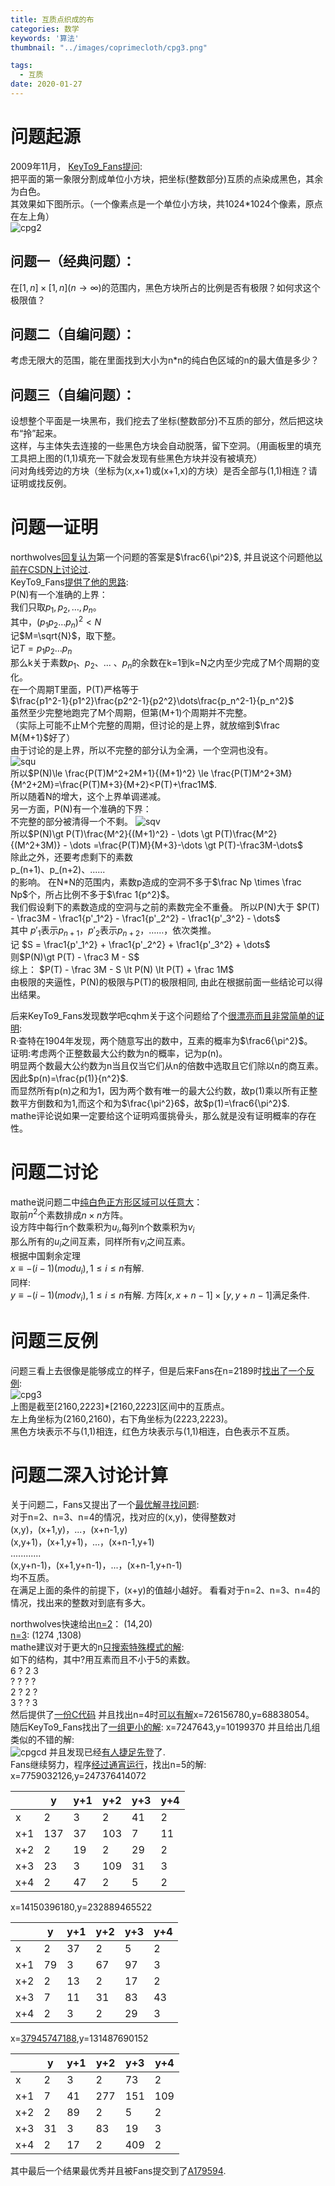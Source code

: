 ```yaml
---
title: 互质点织成的布
categories: 数学
keywords: '算法'
thumbnail: "../images/coprimecloth/cpg3.png"

tags:
  - 互质
date: 2020-01-27
---
```


# 问题起源
2009年11月， [KeyTo9\_Fans提问](https://bbs.emath.ac.cn/thread-1946-1-1.html):  
把平面的第一象限分割成单位小方块，把坐标(整数部分)互质的点染成黑色，其余为白色。  
其效果如下图所示。（一个像素点是一个单位小方块，共1024\*1024个像素，原点在左上角）  
![cpg2](../images/coprimecloth/cpg2.png)  
<!--more-->
## 问题一（经典问题）：  
在$[1,n]\times [1,n](n\to\infty)$的范围内，黑色方块所占的比例是否有极限？如何求这个极限值？  
## 问题二（自编问题）：  
考虑无限大的范围，能在里面找到大小为n\*n的纯白色区域的n的最大值是多少？  
## 问题三（自编问题）：  
设想整个平面是一块黑布，我们挖去了坐标(整数部分)不互质的部分，然后把这块布“拎”起来。  
这样，与主体失去连接的一些黑色方块会自动脱落，留下空洞。（用画板里的填充工具把上图的(1,1)填充一下就会发现有些黑色方块并没有被填充）  
问对角线旁边的方块（坐标为(x,x+1)或(x+1,x)的方块）是否全部与(1,1)相连？请证明或找反例。  

# 问题一证明
northwolves[回复认为](https://bbs.emath.ac.cn/forum.php?mod=redirect&goto=findpost&ptid=1946&pid=23531&fromuid=20)第一个问题的答案是$\frac6{\pi^2}$, 并且说这个问题他[以前在CSDN上讨论过](https://bbs.csdn.net/topics/80204336).  
KeyTo9\_Fans[提供了他的思路](https://bbs.emath.ac.cn/forum.php?mod=redirect&goto=findpost&ptid=1946&pid=23606&fromuid=20):  
P(N)有一个准确的上界：  
我们只取$p_1,p_2,\dots,p_n$。  
其中，$(p_1p_2\dots p_n)^2\lt N$  
记$M=\sqrt{N}$，取下整。  
记$T=p_1p_2\dots p_n$  
那么k关于素数$p_1$、$p_2$、... 、$p_n$的余数在k=1到k=N之内至少完成了M个周期的变化。  
在一个周期T里面，P(T)严格等于  
$\frac{p1^2-1}{p1^2}\frac{p2^2-1}{p2^2}\dots\frac{p_n^2-1}{p_n^2}$  
虽然至少完整地跑完了M个周期，但第(M+1)个周期并不完整。  
（实际上可能不止M个完整的周期，但讨论的是上界，就放缩到$\frac M{M+1}$好了）  
由于讨论的是上界，所以不完整的部分认为全满，一个空洞也没有。  
![squ](../images/coprimecloth/cosqu.PNG)  
所以$P(N)\le \frac{P(T)M^2+2M+1}{(M+1)^2} \le \frac{P(T)M^2+3M}{M^2+2M}=\frac{P(T)M+3}{M+2}<P(T)+\frac1M$.  
所以随着N的增大，这个上界单调递减。  
另一方面，P(N)有一个准确的下界：  
不完整的部分被清得一个不剩。
![sqv](../images/coprimecloth/cosqv.PNG)  
所以$P(N)\gt P(T)\frac{M^2}{(M+1)^2} - \dots \gt P(T)\frac{M^2}{(M^2+3M)} - \dots =\frac{P(T)M}{M+3}-\dots \gt P(T)-\frac3M-\dots$  
除此之外，还要考虑剩下的素数  
p_(n+1)、p_(n+2)、......  
的影响。 
在N\*N的范围内，素数p造成的空洞不多于$\frac Np \times \frac Np$个，所占比例不多于$\frac 1{p^2}$。  
我们假设剩下的素数造成的空洞与之前的素数完全不重叠。
所以P(N)大于
$P(T) - \frac3M - \frac1{p'_1^2} - \frac1{p'_2^2} - \frac1{p'_3^2} - \dots$  
其中 $p'_1$表示$p_{n+1}$，$p'_2$表示$p_{n+2}$，……，依次类推。  
记 $S = \frac1{p'_1^2} + \frac1{p'_2^2} + \frac1{p'_3^2} + \dots$  
则$P(N)\gt P(T) - \frac3 M - S$  
综上：
$P(T) - \frac 3M - S \lt P(N) \lt P(T) + \frac 1M$  
由极限的夹逼性，P(N)的极限与P(T)的极限相同, 由此在根据前面一些结论可以得出结果。  

后来KeyTo9\_Fans发现数学吧cqhm关于这个问题给了个[很漂亮而且非常简单的证明](http://tieba.baidu.com/f?kz=192294075):  
R·查特在1904年发现，两个随意写出的数中，互素的概率为$\frac6{\pi^2}$。  
证明:考虑两个正整数最大公约数为n的概率，记为p(n)。  
明显两个数最大公约数为n当且仅当它们从n的倍数中选取且它们除以n的商互素。  
因此$p(n)=\frac{p(1)}{n^2}$.  
而显然所有p(n)之和为1，因为两个数有唯一的最大公约数，故p(1)乘以所有正整数平方倒数和为1,而这个和为$\frac{\pi^2}6$，故$p(1)=\frac6{\pi^2}$.  
mathe评论说如果一定要给这个证明鸡蛋挑骨头，那么就是没有证明概率的存在性。  

# 问题二讨论
mathe说问题二中[纯白色正方形区域可以任意大](https://bbs.emath.ac.cn/forum.php?mod=redirect&goto=findpost&ptid=1946&pid=23541&fromuid=20)：  
取前$n^2$个素数排成$n\times n$方阵。  
设方阵中每行n个数乘积为$u_i$,每列n个数乘积为$v_i$  
那么所有的$u_i$之间互素，同样所有$v_i$之间互素。  
根据中国剩余定理  
$x\equiv -(i-1) (mod u_i) ,1\le i\le n$有解.  
同样:  
$y\equiv -(i-1) (mod v_i), 1\le i\le n$有解.
方阵$[x,x+n-1]\times[y,y+n-1]$满足条件.  

# 问题三反例
问题三看上去很像是能够成立的样子，但是后来Fans在n=2189时[找出了一个反例](https://bbs.emath.ac.cn/forum.php?mod=redirect&goto=findpost&ptid=1946&pid=23631&fromuid=20):  
![cpg3](../images/coprimecloth/cpg3.png)  
上图是截至[2160,2223]\*[2160,2223]区间中的互质点。  
左上角坐标为(2160,2160)，右下角坐标为(2223,2223)。  
黑色方块表示不与(1,1)相连，红色方块表示与(1,1)相连，白色表示不互质。  

# 问题二深入讨论计算
关于问题二，Fans又提出了一个[最优解寻找问题](https://bbs.emath.ac.cn/thread-1948-1-1.html):  
对于n=2、n=3、n=4的情况，找对应的(x,y)，使得整数对  
(x,y)，(x+1,y)，...，(x+n-1,y)  
(x,y+1)，(x+1,y+1)，...，(x+n-1,y+1)  
............  
(x,y+n-1)，(x+1,y+n-1)，...，(x+n-1,y+n-1)  
均不互质。  
在满足上面的条件的前提下，(x+y)的值越小越好。 
看看对于n=2、n=3、n=4的情况，找出来的整数对到底有多大。  

northwolves快速给出[n=2](https://bbs.emath.ac.cn/forum.php?mod=redirect&goto=findpost&ptid=1948&pid=23585&fromuid=20)： (14,20)  
[n=3](https://bbs.emath.ac.cn/forum.php?mod=redirect&goto=findpost&ptid=1948&pid=23586&fromuid=20): (1274 ,1308)  
mathe建议对于更大的n[只搜索特殊模式的解](https://bbs.emath.ac.cn/forum.php?mod=redirect&goto=findpost&ptid=1948&pid=23682&fromuid=20):  
如下的结构，其中?用互素而且不小于5的素数。  
6 ?  2 3  
? ?  ? ?  
2 ?  2 ?  
3 ?  ? 3  
然后提供了[一份C代码](../attached/coprime/co_mathe.txt)
并且找出n=4时[可以有解](https://bbs.emath.ac.cn/forum.php?mod=redirect&goto=findpost&ptid=1948&pid=23688&fromuid=20)x=726156780,y=68838054。  
随后KeyTo9\_Fans找出了[一组更小的解](https://bbs.emath.ac.cn/forum.php?mod=redirect&goto=findpost&ptid=1948&pid=23724&fromuid=20): x=7247643,y=10199370
并且给出几组类似的不错的解:  
![cpgcd](../images/coprimecloth/cpgcd.png)
并且发现已经[有人捷足先登](http://www.wolframscience.com/nksonline/page-1093b-text)了.  
Fans继续努力，程序[经过通宵运行](https://bbs.emath.ac.cn/forum.php?mod=redirect&goto=findpost&ptid=1948&pid=24017&fromuid=20)，找出n=5的解:  
x=7759032126,y=247376414072  

|   | y  |   y+1| y+2 |y+3| y+4|
|---|----|------|-----|---|----|
|x  | 2  |    3 |  2  | 41|  2 |
|x+1| 137|  37  | 103 | 7 | 11 |
|x+2|   2|  19  |   2 | 29| 2  |
|x+3|  23|    3 |  109| 31| 3  |
|x+4|   2|    47|   2 | 5 |  2 |

x=14150396180,y=232889465522

|   | y  |   y+1| y+2 |y+3| y+4|
|---|----|------|-----|---|----|
|x  | 2  | 37   |2  |  5 |    2|
|x+1|79  |3     |67  |97 |  3|
|x+2| 2  |13   |2   |17  | 2|
|x+3| 7  |11  |31  |83  |43|
|x+4| 2  | 3   | 2  | 29 |  3|

x=[37945747188](https://bbs.emath.ac.cn/forum.php?mod=redirect&goto=findpost&ptid=1948&pid=24048&fromuid=20),y=131487690152

|   | y  |   y+1| y+2 |y+3| y+4|
|---|----|------|-----|---|----|
|x  |2   | 3   |   2  | 73|  2  |
|x+1|7   | 41   |277  |151| 109|
|x+2|2   | 89   |  2  | 5 |    2|
|x+3|31  |  3   |  83 | 19|    3|
|x+4|2   | 17   |  2  |409|  2 |

其中最后一个结果最优秀并且被Fans提交到了[A179594](https://oeis.org/A179594).  
